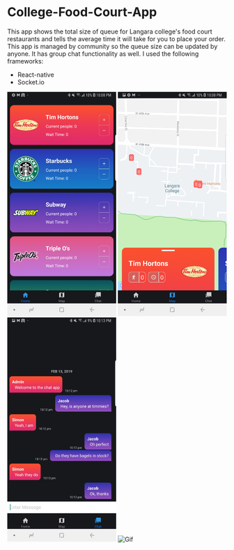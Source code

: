 # College-Food-Court-App

This app shows the total size of queue for Langara college's food court restaurants and tells the average time it will take for you to place your order. This app is managed by community so the queue size can be updated by anyone. It has group chat functionality as well. I used the following frameworks:

- React-native
- Socket.io

<img src="1.jpg" width="250" title="Image 1"/> <img src="2.jpg" width="250" title="Image 2"/> <img src="3.jpg" width="250" title="Image 3"/>
<img src="gif.gif" width="250" title="Gif"/>
